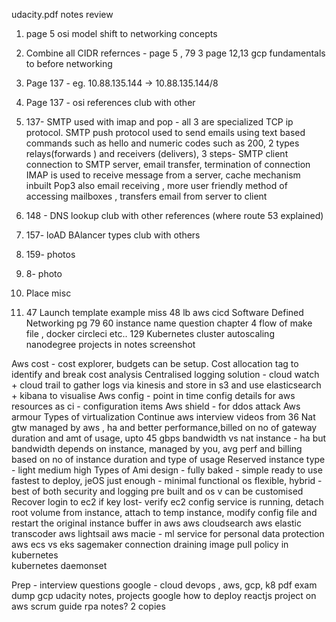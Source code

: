 udacity.pdf notes review
1. page 5 osi model shift to networking concepts
2. Combine all CIDR refernces - page 5 , 79
3 page 12,13 gcp fundamentals to before networking

1. Page 137 - eg. 10.88.135.144 -> 10.88.135.144/8
2. Page 137 - osi references club with other
3. 137- SMTP used with imap and pop - all 3 are specialized TCP ip protocol.
SMTP push protocol used to send emails using text based commands such as hello and numeric codes such as 200, 2 types relays(forwards ) and receivers (delivers), 3 steps- SMTP client connection to SMTP server, email transfer, termination of connection
IMAP is used to receive message from a server, cache mechanism inbuilt
Pop3 also email receiving , more user friendly method of accessing mailboxes , transfers email from server to client
4. 148 - DNS lookup club with other references (where route 53 explained)
5. 157- loAD BAlancer types club with others
6. 159- photos
7. 8- photo
8. Place misc
9. 47 Launch template example miss
48 lb
   aws cicd
   Software Defined Networking pg 79
   60 instance name question
   chapter 4 flow of make file , docker circleci etc..
   129 Kubernetes cluster autoscaling 
   nanodegree projects in notes screenshot
   
Aws cost - cost explorer, budgets can be setup. Cost allocation tag to identify and break cost analysis
Centralised logging solution - cloud watch + cloud trail to gather logs via kinesis and store in s3 and use elasticsearch + kibana to visualise
Aws config - point in time config details for aws resources as ci - configuration items
Aws shield - for ddos attack 
Aws armour
Types of virtualization
Continue aws interview videos from 36
Nat gtw managed by aws , ha and better performance,billed on no of gateway duration and amt of usage, upto 45 gbps bandwidth vs nat instance - ha but bandwidth depends on instance, managed by you, avg perf and billing based on no of instance duration and type of usage 
Reserved instance type - light medium high
Types of Ami design - fully baked - simple ready to use fastest to deploy, jeOS just enough - minimal functional os flexible, hybrid - best of both security and logging pre built and os v can be customised
Recover login to ec2 if key lost- verify ec2 config service is running, detach root volume from instance, attach to temp instance, modify config file and restart the original instance
buffer in aws
aws cloudsearch
aws elastic transcoder
aws lightsail
aws macie - ml service for personal data protection 
aws ecs vs eks
sagemaker
connection draining
image pull policy in kubernetes   
kubernetes daemonset


Prep - 
interview questions google - cloud devops , aws, gcp, k8
pdf exam dump gcp 
udacity notes,
projects 
   google how to deploy reactjs project on aws
scrum guide
rpa notes? 2 copies


